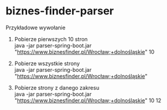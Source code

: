 # biznes-finder-parser

Przykładowe wywołanie

1. Pobierze pierwszych 10 stron<br/>
java -jar parser-spring-boot.jar "https://www.biznesfinder.pl/Wrocław;+dolnośląskie" 10

2. Pobierze wszystkie strony<br/>
java -jar parser-spring-boot.jar "https://www.biznesfinder.pl/Wrocław;+dolnośląskie"

3. Pobierze strony z danego zakresu<br/>
java -jar parser-spring-boot.jar "https://www.biznesfinder.pl/Wrocław;+dolnośląskie" 10 12

